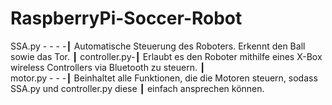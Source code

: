 # RaspberryPi-Soccer-Robot


SSA.py - - - -┃  Automatische Steuerung des Roboters. Erkennt den Ball sowie das Tor.
              ┃
controller.py-┃  Erlaubt es den Roboter mithilfe eines X-Box wireless Controllers via Bluetooth zu steuern.
              ┃  
motor.py - - -┃  Beinhaltet alle Funktionen, die die Motoren steuern, sodass SSA.py und controller.py diese
              ┃  einfach ansprechen können.
              
